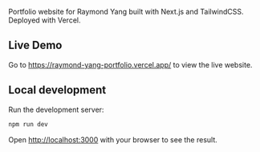Portfolio website for Raymond Yang built with Next.js and TailwindCSS. Deployed with Vercel.

## Live Demo

Go to https://raymond-yang-portfolio.vercel.app/ to view the live website.

## Local development

Run the development server:

```bash
npm run dev
```

Open [http://localhost:3000](http://localhost:3000) with your browser to see the result.

